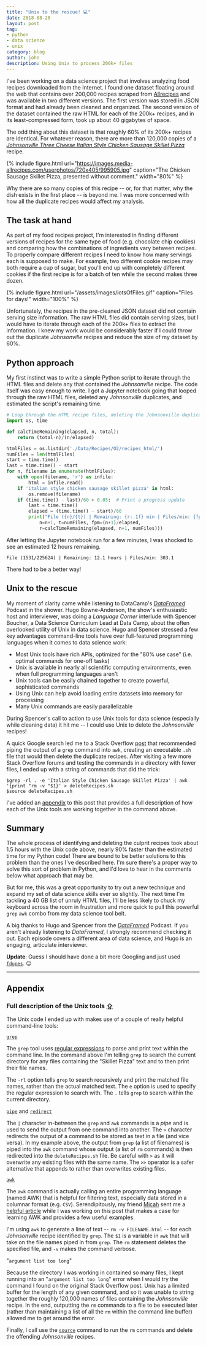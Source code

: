 ```yaml
---
title: "Unix to the rescue! 💻"
date: 2018-08-20
layout: post
tag:
- python
- data science
- unix
category: blog
author: john
description: Using Unix to process 200k+ files
---
```


I've been working on a data science project that involves analyzing food recipes downloaded from the Internet. I found one dataset floating around the web that contains over 200,000 recipes scraped from [Allrecipes](http://allrecipes.com/) and was available in two different versions. The first version was stored in JSON format and had already been cleaned and organized. The second version of the dataset contained the raw HTML for each of the 200k+ recipes, and in its least-compressed form, took up about 40 gigabytes of space.

The odd thing about this dataset is that roughly 60% of its 200k+ recipes are identical. For whatever reason, there are more than 120,000 copies of a [*Johnsonville Three Cheese Italian Style Chicken Sausage Skillet Pizza*](https://www.allrecipes.com/recipe/219661/johnsonville-three-cheese-italian-style-chicken-sausage-skillet-pizza/) recipe.

{% include figure.html url="https://images.media-allrecipes.com/userphotos/720x405/995905.jpg" caption="The Chicken Sausage Skillet Pizza, presented without comment." width="80%" %}

Why there are so many copies of this recipe -- or, for that matter, why the dish exists in the first place -- is beyond me. I was more concerned with how all the duplicate recipes would affect my analysis.

## The task at hand
As part of my food recipes project, I'm interested in finding different versions of recipes for the same type of food (e.g. chocolate chip cookies) and comparing how the combinations of ingredients vary between recipes. To properly compare different recipes I need to know how many servings each is supposed to make. For example, two different cookie recipes may both require a cup of sugar, but you'll end up with completely different cookies if the first recipe is for a batch of ten while the second makes three dozen.

{% include figure.html url="/assets/images/lotsOfFiles.gif" caption="Files for days!" width="100%" %}

Unfortunately, the recipes in the pre-cleaned JSON dataset did not contain serving size information. The raw HTML files did contain serving sizes, but I would have to iterate through each of the 200k+ files to extract the information. I knew my work would be considerably faster if I could throw out the duplicate *Johnsonville* recipes and reduce the size of my dataset by 60%.

## Python approach
My first instinct was to write a simple Python script to iterate through the HTML files and delete any that contained the *Johnsonville* recipe. The code itself was easy enough to write. I got a Jupyter notebook going that looped through the raw HTML files, deleted any *Johnsonville* duplicates, and estimated the script's remaining time.

```python
# Loop through the HTML recipe files, deleting the Johnsonville duplicates
import os, time

def calcTimeRemaining(elapsed, n, total):
    return (total-n)/(n/elapsed)

htmlFiles = os.listdir('./Data/Recipes/O2/recipes_html/')
numFiles = len(htmlFiles)
start = time.time()
last = time.time() - start
for n, filename in enumerate(htmlFiles):
    with open(filename, 'r') as infile:
        html = infile.read()
    if 'italian style chicken sausage skillet pizza' in html:
        os.remove(filename)
    if (time.time() - last)/60 > 0.05:  # Print a progress update
        last = time.time()
        elapsed = (time.time() - start)/60
        print("File ({n}/{t}) | Remaining: {r:.1f} min | Files/min: {fpm:.1f}".format(
            n=n+1, t=numFiles, fpm=(n+1)/elapsed,
            r=calcTimeRemaining(elapsed, n+1, numFiles)))
```

After letting the Jupyter notebook run for a few minutes, I was shocked to see an estimated 12 hours remaining.
```
File (1531/225624) | Remaining: 12.1 hours | Files/min: 303.1
```

There had to be a better way!

## Unix to the rescue
My moment of clarity came while listening to DataCamp's [*DataFramed*](https://www.datacamp.com/community/podcast/kaggle-future-data-science) Podcast in the shower. Hugo Bowne-Anderson, the show's enthusiastic host and interviewer, was doing a *Language Corner* interlude with Spencer Boucher, a Data Science Curriculum Lead at Data Camp, about the often overlooked utility of Unix in data science. Hugo and Spencer stressed a few key advantages command-line tools have over full-featured programming languages when it comes to data science work:

- Most Unix tools have rich APIs, optimized for the "80% use case" (i.e. optimal commands for one-off tasks)
- Unix is available in nearly all scientific computing environments, even when full programming languages aren't
- Unix tools can be easily chained together to create powerful, sophisticated commands
- Using Unix can help avoid loading entire datasets into memory for processing
- Many Unix commands are easily parallelizable

During Spencer's call to action to use Unix tools for data science (especially while cleaning data) it hit me -- I could use Unix to delete the *Johnsonville* recipes!

A quick Google search led me to a Stack Overflow [post](https://stackoverflow.com/questions/4529134/delete-files-with-string-found-in-file-linux-cli) that recommended piping the output of a `grep` command into `awk`, creating an executable `.sh` file that would then delete the duplicate recipes. After visiting a few more Stack Overflow forums and testing the commands in a directory with fewer files, I ended up with a string of commands that did the trick:

<a name="full-unix-command"></a>
```shell
$grep -rl . -e 'Italian Style Chicken Sausage Skillet Pizza' | awk '{print "rm -v "$1}' > deleteRecipes.sh
$source deleteRecipes.sh
```

I've added an [appendix](#complete-description) to this post that provides a full description of how each of the Unix tools are working together in the command above.

## Summary
The whole process of identifying and deleting the culprit recipes took about 1.5 hours with the Unix code above, nearly 90% faster than the estimated time for my Python code! There are bound to be better solutions to this problem than the ones I've described here. I'm sure there's a proper way to solve this sort of problem in Python, and I'd love to hear in the comments below what approach that may be.

But for me, this was a great opportunity to try out a new technique and expand my set of data science skills ever so slightly. The next time I'm tackling a 40 GB list of unruly HTML files, I'll be less likely to chuck my keyboard across the room in frustration and more quick to pull this powerful `grep` `awk` combo from my data science tool belt.

A big thanks to Hugo and Spencer from the [*DataFramed*](https://www.datacamp.com/community/podcast) Podcast. If you aren't already listening to *DataFramed*, I strongly recommend checking it out. Each episode covers a different area of data science, and Hugo is an engaging, articulate interviewer.

**Update**:
Guess I should have done a bit more Googling and just used [`fdupes`](https://github.com/adrianlopezroche/fdupes). 😑

---

<a name="complete-description"></a>
## Appendix
### Full description of the Unix tools [⇪](#full-unix-command)
The Unix code I ended up with makes use of a couple of really helpful command-line tools:

[`grep`](https://www.computerhope.com/unix/ugrep.htm)

 The `grep` tool uses [regular expressions](https://en.wikipedia.org/wiki/Regular_expression) to parse and print text within the command line. In the command above I'm telling `grep` to search the current directory for any files containing the "Skillet Pizza" text and to then print their file names.

 The `-rl` option tells `grep` to search recursively and print the matched file names, rather than the actual matched text. The `e` option is used to specify the regular expression to search with. The `.` tells `grep` to search within the current directory.

[`pipe`](http://www.linfo.org/pipes.html) and [`redirect`](https://bytebitebit.com/pipes/#redir-output)

The `|` character in-between the `grep` and `awk` commands is a *pipe* and is used to send the output from one command into another. The `>` character redirects the output of a command to be stored as text in a file (and vice versa). In my example above, the output from `grep` (a list of filenames) is piped into the `awk` command whose output (a list of `rm` commands) is then redirected into the `deleteRecipes.sh` file. Be careful with `>` as it will overwrite any existing files with the same name. The `>>` operator is a safer alternative that appends to rather than overwrites existing files.

[`awk`](http://linuxcommand.org/lc3_adv_awk.php)

The `awk` command is actually calling an entire programming language (named AWK) that is helpful for filtering text, especially data stored in a columnar format (e.g. `CSV`). Serendipitously, my friend [Micah](http://micahjon.com/) sent me a [helpful article](https://gregable.com/2010/09/why-you-should-know-just-little-awk.html) while I was working on this post that makes a case for learning AWK and provides a few useful examples.

I'm using `awk` to generate a line of text -- `rm -v FILENAME.html` -- for each *Johnsonville* recipe identified by `grep`. The `$1` is a variable in `awk` that will take on the file names piped in from `grep`. The `rm` statement deletes the specified file, and `-v` makes the command verbose.

"`argument list too long`"

Because the directory I was working in contained so many files, I kept running into an "`argument list too long`" error when I would try the command I found on the original Stack Overflow post. Unix has a limited buffer for the length of any given command, and so it was unable to string together the roughly 120,000 names of files containing the *Johnsonville* recipe. In the end, outputting the `rm` commands to a file to be executed later (rather than maintaining a list of all the `rm` within the command line buffer) allowed me to get around the error.

Finally, I call use the [`source`](https://bash.cyberciti.biz/guide/Source_command) command to run the `rm` commands and delete the offending *Johnsonville* recipes.
